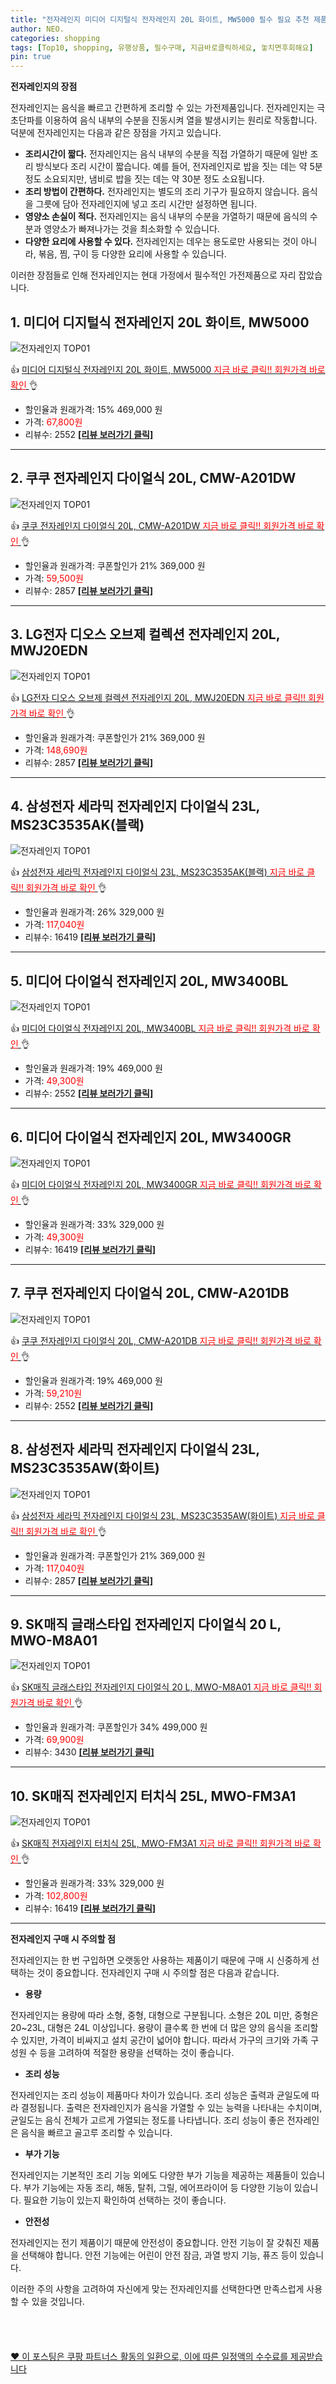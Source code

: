 ```yaml
---
title: "전자레인지 미디어 디지털식 전자레인지 20L 화이트, MW5000 필수 필요 추천 제품 비교 최저 가격 비교 장점 구매 후기 구매평"
author: NEO.
categories: shopping
tags: [Top10, shopping, 유행상품, 필수구매, 지금바로클릭하세요, 놓치면후회해요]
pin: true
---
```

**전자레인지의 장점**

전자레인지는 음식을 빠르고 간편하게 조리할 수 있는 가전제품입니다. 전자레인지는 극초단파를 이용하여 음식 내부의 수분을 진동시켜 열을 발생시키는 원리로 작동합니다. 덕분에 전자레인지는 다음과 같은 장점을 가지고 있습니다.

* **조리시간이 짧다.** 전자레인지는 음식 내부의 수분을 직접 가열하기 때문에 일반 조리 방식보다 조리 시간이 짧습니다. 예를 들어, 전자레인지로 밥을 짓는 데는 약 5분 정도 소요되지만, 냄비로 밥을 짓는 데는 약 30분 정도 소요됩니다.
* **조리 방법이 간편하다.** 전자레인지는 별도의 조리 기구가 필요하지 않습니다. 음식을 그릇에 담아 전자레인지에 넣고 조리 시간만 설정하면 됩니다.
* **영양소 손실이 적다.** 전자레인지는 음식 내부의 수분을 가열하기 때문에 음식의 수분과 영양소가 빠져나가는 것을 최소화할 수 있습니다.
* **다양한 요리에 사용할 수 있다.** 전자레인지는 데우는 용도로만 사용되는 것이 아니라, 볶음, 찜, 구이 등 다양한 요리에 사용할 수 있습니다.

이러한 장점들로 인해 전자레인지는 현대 가정에서 필수적인 가전제품으로 자리 잡았습니다.

   

## 1. 미디어 디지털식 전자레인지 20L 화이트, MW5000

![전자레인지 TOP01](https://thumbnail7.coupangcdn.com/thumbnails/remote/490x490ex/image/retail/images/6520055602500754-d96b1f2a-2f08-46dc-8ce3-fba320edb4b5.jpg)


👍 [미디어 디지털식 전자레인지 20L 화이트, MW5000 <font color=red> 지금 바로 클릭!! 회원가격 바로 확인 </font> ](https://link.coupang.com/re/AFFSDP?lptag=AF3617701&subid=GithubCoopas&pageKey=4896256903&traceid=V0-153&itemId=6384108851&vendorItemId=73679142642) 👌 


- 할인율과 원래가격: 15%  469,000   원
- 가격: <span style='color:red'>67,800원</span>
- 리뷰수: 2552  [**[리뷰 보러가기 클릭]**](https://link.coupang.com/re/AFFSDP?lptag=AF3617701&subid=GithubCoopas&pageKey=4896256903&traceid=V0-153&itemId=6384108851&vendorItemId=73679142642)

---


   

## 2. 쿠쿠 전자레인지 다이얼식 20L, CMW-A201DW

![전자레인지 TOP01](https://thumbnail7.coupangcdn.com/thumbnails/remote/490x490ex/image/retail/images/2979389955436818-8a7ba46c-de9b-4d85-85e0-ae59a8d9fa7e.jpg)


👍 [쿠쿠 전자레인지 다이얼식 20L, CMW-A201DW <font color=red> 지금 바로 클릭!! 회원가격 바로 확인 </font> ](https://link.coupang.com/re/AFFSDP?lptag=AF3617701&subid=GithubCoopas&pageKey=6784715012&traceid=V0-153&itemId=15967393537&vendorItemId=5493101444) 👌 


- 할인율과 원래가격: 쿠폰할인가 21%  369,000   원
- 가격: <span style='color:red'>59,500원</span>
- 리뷰수: 2857  [**[리뷰 보러가기 클릭]**](https://link.coupang.com/re/AFFSDP?lptag=AF3617701&subid=GithubCoopas&pageKey=6784715012&traceid=V0-153&itemId=15967393537&vendorItemId=5493101444)

---


   

## 3. LG전자 디오스 오브제 컬렉션 전자레인지 20L, MWJ20EDN

![전자레인지 TOP01](https://thumbnail7.coupangcdn.com/thumbnails/remote/490x490ex/image/retail/images/2975052796972763-0701a0f6-fb42-446c-b948-dc949a1fecba.jpg)


👍 [LG전자 디오스 오브제 컬렉션 전자레인지 20L, MWJ20EDN <font color=red> 지금 바로 클릭!! 회원가격 바로 확인 </font> ](https://link.coupang.com/re/AFFSDP?lptag=AF3617701&subid=GithubCoopas&pageKey=7077245433&traceid=V0-153&itemId=17594509193&vendorItemId=84760891612) 👌 


- 할인율과 원래가격: 쿠폰할인가 21%  369,000   원
- 가격: <span style='color:red'>148,690원</span>
- 리뷰수: 2857  [**[리뷰 보러가기 클릭]**](https://link.coupang.com/re/AFFSDP?lptag=AF3617701&subid=GithubCoopas&pageKey=7077245433&traceid=V0-153&itemId=17594509193&vendorItemId=84760891612)

---


   

## 4. 삼성전자 세라믹 전자레인지 다이얼식 23L, MS23C3535AK(블랙)

![전자레인지 TOP01](https://thumbnail10.coupangcdn.com/thumbnails/remote/490x490ex/image/retail/images/2023/08/03/10/6/01a446d5-9151-451e-893f-002e6c78572a.jpg)


👍 [삼성전자 세라믹 전자레인지 다이얼식 23L, MS23C3535AK(블랙) <font color=red> 지금 바로 클릭!! 회원가격 바로 확인 </font> ](https://link.coupang.com/re/AFFSDP?lptag=AF3617701&subid=GithubCoopas&pageKey=7507705896&traceid=V0-153&itemId=19665760789&vendorItemId=86771432026) 👌 


- 할인율과 원래가격: 26%  329,000   원
- 가격: <span style='color:red'>117,040원</span>
- 리뷰수: 16419  [**[리뷰 보러가기 클릭]**](https://link.coupang.com/re/AFFSDP?lptag=AF3617701&subid=GithubCoopas&pageKey=7507705896&traceid=V0-153&itemId=19665760789&vendorItemId=86771432026)

---


   

## 5. 미디어 다이얼식 전자레인지 20L, MW3400BL

![전자레인지 TOP01](https://thumbnail10.coupangcdn.com/thumbnails/remote/490x490ex/image/retail/images/7048089395751129-f2c677bc-ac06-4b1b-a9e7-c04a65ac40a3.jpg)


👍 [미디어 다이얼식 전자레인지 20L, MW3400BL <font color=red> 지금 바로 클릭!! 회원가격 바로 확인 </font> ](https://link.coupang.com/re/AFFSDP?lptag=AF3617701&subid=GithubCoopas&pageKey=6529563914&traceid=V0-153&itemId=18748267432&vendorItemId=85880319226) 👌 


- 할인율과 원래가격: 19%  469,000   원
- 가격: <span style='color:red'>49,300원</span>
- 리뷰수: 2552  [**[리뷰 보러가기 클릭]**](https://link.coupang.com/re/AFFSDP?lptag=AF3617701&subid=GithubCoopas&pageKey=6529563914&traceid=V0-153&itemId=18748267432&vendorItemId=85880319226)

---


   

## 6. 미디어 다이얼식 전자레인지 20L, MW3400GR

![전자레인지 TOP01](https://thumbnail6.coupangcdn.com/thumbnails/remote/490x490ex/image/retail/images/1793038595820993-318701f6-5051-401d-a9c0-dece57521992.jpg)


👍 [미디어 다이얼식 전자레인지 20L, MW3400GR <font color=red> 지금 바로 클릭!! 회원가격 바로 확인 </font> ](https://link.coupang.com/re/AFFSDP?lptag=AF3617701&subid=GithubCoopas&pageKey=6529563914&traceid=V0-153&itemId=14496843710&vendorItemId=81739914006) 👌 


- 할인율과 원래가격: 33%  329,000   원
- 가격: <span style='color:red'>49,300원</span>
- 리뷰수: 16419  [**[리뷰 보러가기 클릭]**](https://link.coupang.com/re/AFFSDP?lptag=AF3617701&subid=GithubCoopas&pageKey=6529563914&traceid=V0-153&itemId=14496843710&vendorItemId=81739914006)

---


   

## 7. 쿠쿠 전자레인지 다이얼식 20L, CMW-A201DB

![전자레인지 TOP01](https://thumbnail8.coupangcdn.com/thumbnails/remote/490x490ex/image/retail/images/379461444020449-f8865d9d-10dd-4e96-b789-009908748f4d.jpg)


👍 [쿠쿠 전자레인지 다이얼식 20L, CMW-A201DB <font color=red> 지금 바로 클릭!! 회원가격 바로 확인 </font> ](https://link.coupang.com/re/AFFSDP?lptag=AF3617701&subid=GithubCoopas&pageKey=6784715012&traceid=V0-153&itemId=8885414186&vendorItemId=76172083102) 👌 


- 할인율과 원래가격: 19%  469,000   원
- 가격: <span style='color:red'>59,210원</span>
- 리뷰수: 2552  [**[리뷰 보러가기 클릭]**](https://link.coupang.com/re/AFFSDP?lptag=AF3617701&subid=GithubCoopas&pageKey=6784715012&traceid=V0-153&itemId=8885414186&vendorItemId=76172083102)

---


   

## 8. 삼성전자 세라믹 전자레인지 다이얼식 23L, MS23C3535AW(화이트)

![전자레인지 TOP01](https://thumbnail7.coupangcdn.com/thumbnails/remote/490x490ex/image/retail/images/2023/08/03/10/4/e6172420-6d6c-4df2-8a83-469aa5d588e9.jpg)


👍 [삼성전자 세라믹 전자레인지 다이얼식 23L, MS23C3535AW(화이트) <font color=red> 지금 바로 클릭!! 회원가격 바로 확인 </font> ](https://link.coupang.com/re/AFFSDP?lptag=AF3617701&subid=GithubCoopas&pageKey=7507705896&traceid=V0-153&itemId=19665760785&vendorItemId=86771432008) 👌 


- 할인율과 원래가격: 쿠폰할인가 21%  369,000   원
- 가격: <span style='color:red'>117,040원</span>
- 리뷰수: 2857  [**[리뷰 보러가기 클릭]**](https://link.coupang.com/re/AFFSDP?lptag=AF3617701&subid=GithubCoopas&pageKey=7507705896&traceid=V0-153&itemId=19665760785&vendorItemId=86771432008)

---


   

## 9. SK매직 글래스타입 전자레인지 다이얼식 20 L, MWO-M8A01

![전자레인지 TOP01](https://thumbnail7.coupangcdn.com/thumbnails/remote/490x490ex/image/vendor_inventory/ba06/22d8201bacde285d06c3b45c74a20633543e86df0653a908945b1abdc4fa.jpg)


👍 [SK매직 글래스타입 전자레인지 다이얼식 20 L, MWO-M8A01 <font color=red> 지금 바로 클릭!! 회원가격 바로 확인 </font> ](https://link.coupang.com/re/AFFSDP?lptag=AF3617701&subid=GithubCoopas&pageKey=191614485&traceid=V0-153&itemId=15712947246&vendorItemId=86137176670) 👌 


- 할인율과 원래가격: 쿠폰할인가 34%  499,000   원
- 가격: <span style='color:red'>69,900원</span>
- 리뷰수: 3430  [**[리뷰 보러가기 클릭]**](https://link.coupang.com/re/AFFSDP?lptag=AF3617701&subid=GithubCoopas&pageKey=191614485&traceid=V0-153&itemId=15712947246&vendorItemId=86137176670)

---


   

## 10. SK매직 전자레인지 터치식 25L, MWO-FM3A1

![전자레인지 TOP01](https://thumbnail6.coupangcdn.com/thumbnails/remote/490x490ex/image/retail/images/1144394997964569-214a478a-0154-4c73-b328-37a7f9f67130.jpg)


👍 [SK매직 전자레인지 터치식 25L, MWO-FM3A1 <font color=red> 지금 바로 클릭!! 회원가격 바로 확인 </font> ](https://link.coupang.com/re/AFFSDP?lptag=AF3617701&subid=GithubCoopas&pageKey=6656682611&traceid=V0-153&itemId=15269359677&vendorItemId=82489899943) 👌 


- 할인율과 원래가격: 33%  329,000   원
- 가격: <span style='color:red'>102,800원</span>
- 리뷰수: 16419  [**[리뷰 보러가기 클릭]**](https://link.coupang.com/re/AFFSDP?lptag=AF3617701&subid=GithubCoopas&pageKey=6656682611&traceid=V0-153&itemId=15269359677&vendorItemId=82489899943)

---
**전자레인지 구매 시 주의할 점**

전자레인지는 한 번 구입하면 오랫동안 사용하는 제품이기 때문에 구매 시 신중하게 선택하는 것이 중요합니다. 전자레인지 구매 시 주의할 점은 다음과 같습니다.

* **용량**

전자레인지는 용량에 따라 소형, 중형, 대형으로 구분됩니다. 소형은 20L 미만, 중형은 20~23L, 대형은 24L 이상입니다. 용량이 클수록 한 번에 더 많은 양의 음식을 조리할 수 있지만, 가격이 비싸지고 설치 공간이 넓어야 합니다. 따라서 가구의 크기와 가족 구성원 수 등을 고려하여 적절한 용량을 선택하는 것이 좋습니다.

* **조리 성능**

전자레인지는 조리 성능이 제품마다 차이가 있습니다. 조리 성능은 출력과 균일도에 따라 결정됩니다. 출력은 전자레인지가 음식을 가열할 수 있는 능력을 나타내는 수치이며, 균일도는 음식 전체가 고르게 가열되는 정도를 나타냅니다. 조리 성능이 좋은 전자레인은 음식을 빠르고 골고루 조리할 수 있습니다.

* **부가 기능**

전자레인지는 기본적인 조리 기능 외에도 다양한 부가 기능을 제공하는 제품들이 있습니다. 부가 기능에는 자동 조리, 해동, 탈취, 그릴, 에어프라이어 등 다양한 기능이 있습니다. 필요한 기능이 있는지 확인하여 선택하는 것이 좋습니다.

* **안전성**

전자레인지는 전기 제품이기 때문에 안전성이 중요합니다. 안전 기능이 잘 갖춰진 제품을 선택해야 합니다. 안전 기능에는 어린이 안전 잠금, 과열 방지 기능, 퓨즈 등이 있습니다.

이러한 주의 사항을 고려하여 자신에게 맞는 전자레인지를 선택한다면 만족스럽게 사용할 수 있을 것입니다.<br><br><br><br><br> [ ❤  이 포스팅은 쿠팡 파트너스 활동의 일환으로, 이에 따른 일정액의 수수료를 제공받습니다](https://link.coupang.com/a/bcEFyh)